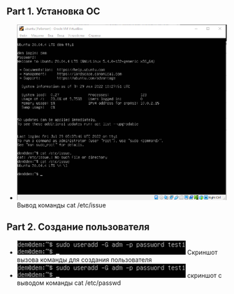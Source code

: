 ## Part 1. Установка ОС ##
* ![Альтернативный текст](./img/1.png "Подсказка") Вывод команды cat /etc/issue
## Part 2. Создание пользователя ##
* ![Альтернативный текст](./img/2.png "Подсказка") Cкриншот вызова команды для создания пользователя
* ![Альтернативный текст](./img/2.png) скриншот с выводом команды cat /etc/passwd
  

